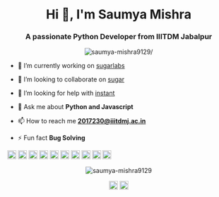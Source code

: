 <h1 align="center">Hi 👋, I'm Saumya Mishra</h1>
<h3 align="center">A passionate Python Developer from IIITDM Jabalpur </h3>
<p align="center"> <img src=https://komarev.com/ghpvc/?username=saumya-mishra9129 alt=saumya-mishra9129/> </p>

- 🔭 I’m currently working on [sugarlabs](https://github.com/sugarlabs/)

- 👯 I’m looking to collaborate on [sugar](https://github.com/sugarlabs/sugar)

- 🤔 I’m looking for help with [instant](https://github.com/Saumya-Mishra9129/Instant)

- 💬 Ask me about **Python and Javascript**

- 📫 How to reach me **2017230@iiitdmj.ac.in**

- ⚡ Fun fact **Bug Solving**

<p align="left"><img src=https://konpa.github.io/devicon/devicon.git/icons/android/android-original-wordmark.svg alt=android width="20" height="20"/> <img src=https://konpa.github.io/devicon/devicon.git/icons/css3/css3-original-wordmark.svg alt=css3 width="20" height="20"/> <img src=https://konpa.github.io/devicon/devicon.git/icons/django/django-original.svg alt=django width="20" height="20"/> <img src=https://konpa.github.io/devicon/devicon.git/icons/docker/docker-original-wordmark.svg alt=docker width="20" height="20"/> <img src=https://konpa.github.io/devicon/devicon.git/icons/html5/html5-original-wordmark.svg alt=html5 width="20" height="20"/> <img src=https://konpa.github.io/devicon/devicon.git/icons/java/java-original-wordmark.svg alt=java width="20" height="20"/> <img src=https://konpa.github.io/devicon/devicon.git/icons/javascript/javascript-original.svg alt=javascript width="20" height="20"/> <img src=https://konpa.github.io/devicon/devicon.git/icons/mysql/mysql-original-wordmark.svg alt=mysql width="20" height="20"/> <img src=https://konpa.github.io/devicon/devicon.git/icons/php/php-original.svg alt=php width="20" height="20"/> <img src=https://konpa.github.io/devicon/devicon.git/icons/python/python-original-wordmark.svg alt=python width="20" height="20"/></p><p align="center"> <img src=https://github-readme-stats.vercel.app/api?username=saumya-mishra9129&show_icons=true alt=saumya-mishra9129 /> </p>

<p align="center">
<a href=https://linkedin.com/in/saumya-mishra target="blank"><img align="center" src=https://cdn.jsdelivr.net/npm/simple-icons@3.0.1/icons/linkedin.svg alt="saumya-mishra" height="20" width="20" /></a>
<a href=https://instagram.com/_saumya91_ target="blank"><img align="center" src=https://cdn.jsdelivr.net/npm/simple-icons@3.0.1/icons/instagram.svg alt="_saumya91_" height="20" width="20" /></a>
</p>
